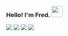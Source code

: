 ### Hello! I'm Fred. <img src="https://media.giphy.com/media/WUlplcMpOCEmTGBtBW/giphy.gif" width="30">
![](https://github-profile-summary-cards.vercel.app/api/cards/profile-details?username=FreddieTAFreeth&theme=transparent)
![](http://github-profile-summary-cards.vercel.app/api/cards/repos-per-language?username=FreddieTAFreeth&theme=transparent)
![](http://github-profile-summary-cards.vercel.app/api/cards/most-commit-language?username=FreddieTAFreeth&theme=transparent)
![](http://github-profile-summary-cards.vercel.app/api/cards/productive-time?username=FreddieTAFreeth&theme=transparent&utcOffset=0)
